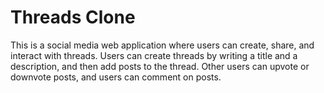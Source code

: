 # Threads Clone

This is a social media web application where users can create, share, and interact with threads. Users can create threads by writing a title and a description, and then add posts to the thread. Other users can upvote or downvote posts, and users can comment on posts.
